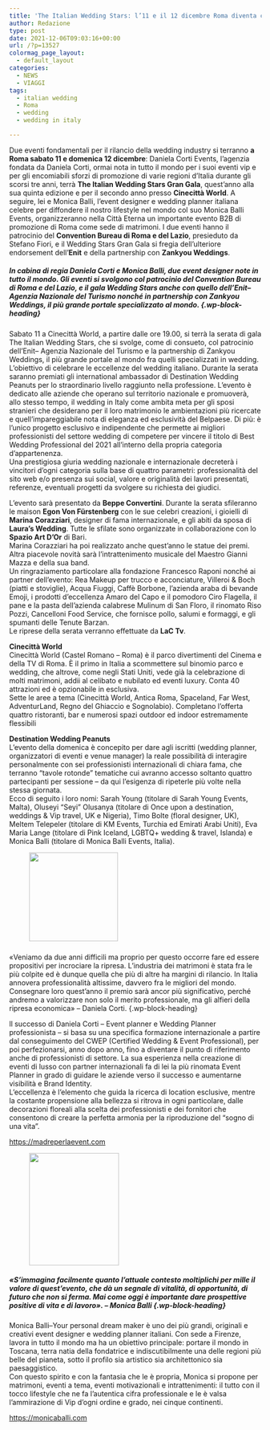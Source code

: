 ```yaml
---
title: 'The Italian Wedding Stars: l’11 e il 12 dicembre Roma diventa capitale mondiale del wedding'
author: Redazione
type: post
date: 2021-12-06T09:03:16+00:00
url: /?p=13527
colormag_page_layout:
  - default_layout
categories:
  - NEWS
  - VIAGGI
tags:
  - italian wedding
  - Roma
  - wedding
  - wedding in italy

---
```

Due eventi fondamentali per il rilancio della wedding industry si terranno **a Roma sabato 11 e domenica 12 dicembre**: Daniela Corti Events, l’agenzia fondata da Daniela Corti, ormai nota in tutto il mondo per i suoi eventi vip e per gli encomiabili sforzi di promozione di varie regioni d’Italia durante gli scorsi tre anni, terrà **The Italian Wedding Stars Gran Gala**, quest’anno alla sua quinta edizione e per il secondo anno presso **Cinecittà World**. A seguire, lei e Monica Balli, l’event designer e wedding planner italiana celebre per diffondere il nostro lifestyle nel mondo col suo Monica Balli Events, organizzeranno nella Città Eterna un importante evento B2B di promozione di Roma come sede di matrimoni. I due eventi hanno il patrocinio del **Convention Bureau di Roma e del Lazio**, presieduto da Stefano Fiori, e il Wedding Stars Gran Gala si fregia dell’ulteriore endorsement dell’**Enit** e della partnership con **Zankyou Weddings**.

##### **In cabina di regia Daniela Corti e Monica Balli, due event designer note in tutto il mondo. Gli eventi si svolgono col patrocinio del Convention Bureau di Roma e del Lazio, e il gala Wedding Stars anche con quello dell’Enit–Agenzia Nazionale del Turismo nonché in partnership con Zankyou Weddings, il più grande portale specializzato al mondo.**  {.wp-block-heading}

Sabato 11 a Cinecittà World, a partire dalle ore 19.00, si terrà la serata di gala The Italian Wedding Stars, che si svolge, come di consueto, col patrocinio dell’Enit– Agenzia Nazionale del Turismo e la partnership di Zankyou Weddings, il più grande portale al mondo fra quelli specializzati in wedding. L’obiettivo di celebrare le eccellenze del wedding italiano. Durante la serata saranno premiati gli international ambassador di Destination Wedding Peanuts per lo straordinario livello raggiunto nella professione. L’evento è dedicato alle aziende che operano sul territorio nazionale e promuoverà, allo stesso tempo, il wedding in Italy come ambita meta per gli sposi stranieri che desiderano per il loro matrimonio le ambientazioni più ricercate e quell’impareggiabile nota di eleganza ed esclusività del Belpaese. Di più: è l’unico progetto esclusivo e indipendente che permette ai migliori professionisti del settore wedding di competere per vincere il titolo di Best Wedding Professional del 2021 all’interno della propria categoria d’appartenenza.  
Una prestigiosa giuria wedding nazionale e internazionale decreterà i vincitori d’ogni categoria sulla base di quattro parametri: professionalità del sito web e/o presenza sui social, valore e originalità dei lavori presentati, referenze, eventuali progetti da svolgere su richiesta dei giudici.

L’evento sarà presentato da **Beppe Convertini**. Durante la serata sfileranno le maison **Egon Von Fürstenberg** con le sue celebri creazioni, i gioielli di **Marina Corazziari**, designer di fama internazionale, e gli abiti da sposa di **Laura’s Wedding**. Tutte le sfilate sono organizzate in collaborazione con lo **Spazio Art D’Or** di Bari.  
Marina Corazziari ha poi realizzato anche quest’anno le statue dei premi. Altra piacevole novità sarà l’intrattenimento musicale del Maestro Gianni Mazza e della sua band.  
Un ringraziamento particolare alla fondazione Francesco Raponi nonché ai partner dell’evento: Rea Makeup per trucco e acconciature, Villeroi & Boch (piatti e stoviglie), Acqua Fiuggi, Caffè Borbone, l’azienda araba di bevande Emoji, i prodotti d’eccellenza Amaro del Capo e il pomodoro Ciro Flagella, il pane e la pasta dell’azienda calabrese Mulinum di San Floro, il rinomato Riso Pozzi, Cancelloni Food Service, che fornisce pollo, salumi e formaggi, e gli spumanti delle Tenute Barzan.  
Le riprese della serata verranno effettuate da **LaC Tv**.

**Cinecittà World**  
Cinecittà World (Castel Romano – Roma) è il parco divertimenti del Cinema e della TV di Roma. È il primo in Italia a scommettere sul binomio parco e wedding, che altrove, come negli Stati Uniti, vede già la celebrazione di molti matrimoni, addii al celibato e nubilato ed eventi luxury. Conta 40 attrazioni ed è opzionabile in esclusiva.  
Sette le aree a tema (Cinecittà World, Antica Roma, Spaceland, Far West, AdventurLand, Regno del Ghiaccio e Sognolabio). Completano l’offerta quattro ristoranti, bar e numerosi spazi outdoor ed indoor estremamente flessibili

**Destination Wedding Peanuts**  
L’evento della domenica è concepito per dare agli iscritti (wedding planner, organizzatori di eventi e venue manager) la reale possibilità di interagire personalmente con sei professionisti internazionali di chiara fama, che terranno “tavole rotonde” tematiche cui avranno accesso soltanto quattro partecipanti per sessione – da qui l’esigenza di ripeterle più volte nella stessa giornata.  
Ecco di seguito i loro nomi: Sarah Young (titolare di Sarah Young Events, Malta), Oluseyi “Seyi” Olusanya (titolare di Once upon a destination, weddings & Vip travel, UK e Nigeria), Timo Bolte (floral designer, UK), Meltem Telepeler (titolare di KM Events, Turchia ed Emirati Arabi Uniti), Eva Maria Lange (titolare di Pink Iceland, LGBTQ+ wedding & travel, Islanda) e Monica Balli (titolare di Monica Balli Events, Italia).

<div class="wp-block-image">
  <figure class="alignright size-full is-resized"><img decoding="async" loading="lazy" src="https://progressonline.it/wp-content/uploads/2021/11/Daniela-Corti.jpg" alt="" class="wp-image-13529" width="177" height="177" /></figure>
</div>

#####  
«Veniamo da due anni difficili ma proprio per questo occorre fare ed essere propositivi per incrociare la ripresa. L’industria dei matrimoni è stata fra le più colpite ed è dunque quella che più di altre ha margini di rilancio. In Italia annovera professionalità altissime, davvero fra le migliori del mondo. Consegnare loro quest’anno il premio sarà ancor più significativo, perché andremo a valorizzare non solo il merito professionale, ma gli alfieri della ripresa economica» &#8211; Daniela Corti. {.wp-block-heading}

ll successo di Daniela Corti – Event planner e Wedding Planner professionista – si basa su una specifica formazione internazionale a partire dal conseguimento del CWEP (Certified Wedding & Event Professional), per poi perfezionarsi, anno dopo anno, fino a diventare il punto di riferimento anche di professionisti di settore. La sua esperienza nella creazione di eventi di lusso con partner internazionali fa di lei la più rinomata Event Planner in grado di guidare le aziende verso il successo e aumentarne visibilità e Brand Identity.  
L’eccellenza è l’elemento che guida la ricerca di location esclusive, mentre la costante propensione alla bellezza si ritrova in ogni particolare, dalle decorazioni floreali alla scelta dei professionisti e dei fornitori che consentono di creare la perfetta armonia per la riproduzione del “sogno di una vita”.

<https://madreperlaevent.com> 

<div class="wp-block-image">
  <figure class="alignleft size-full is-resized"><img decoding="async" loading="lazy" src="https://progressonline.it/wp-content/uploads/2021/11/Monica-Balli.jpg" alt="" class="wp-image-13536" width="179" height="224" /></figure>
</div>

##### «S’immagina facilmente quanto l’attuale contesto moltiplichi per mille il valore di quest’evento, che dà un segnale di vitalità, di opportunità, di futuro che non si ferma. Mai come oggi è importante dare prospettive positive di vita e di lavoro». &#8211; Monica Balli  {.wp-block-heading}

Monica Balli–Your personal dream maker è uno dei più grandi, originali e creativi event designer e wedding planner italiani. Con sede a Firenze, lavora in tutto il mondo ma ha un obiettivo principale: portare il mondo in Toscana, terra natia della fondatrice e indiscutibilmente una delle regioni più belle del pianeta, sotto il profilo sia artistico sia architettonico sia paesaggistico.  
Con questo spirito e con la fantasia che le è propria, Monica si propone per matrimoni, eventi a tema, eventi motivazionali e intrattenimenti: il tutto con il tocco lifestyle che ne fa l’autentica cifra professionale e le è valsa l’ammirazione di Vip d’ogni ordine e grado, nei cinque continenti.  
  
[https://monicaballi.com  
][1]

 [1]: https://monicaballi.com